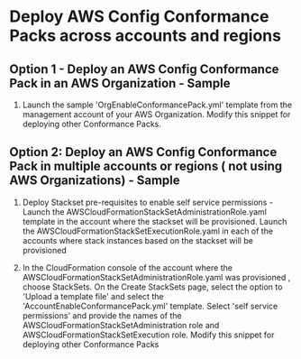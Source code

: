 <p align="center">
</p>

# Deploy AWS Config Conformance Packs across accounts and regions


## Option 1 - Deploy an AWS Config Conformance Pack in an AWS Organization - Sample

1. Launch the sample 'OrgEnableConformancePack.yml' template from the management account of your AWS Organization. Modify this snippet for deploying other Conformance Packs.


## Option 2: Deploy an AWS Config Conformance Pack in multiple accounts or regions ( not using AWS Organizations) - Sample

1. Deploy Stackset pre-requisites to enable self service permissions - Launch the AWSCloudFormationStackSetAdministrationRole.yaml template in the account where the stackset will be provisioned. Launch the AWSCloudFormationStackSetExecutionRole.yaml in each of the accounts where stack instances based on the stackset will be provisioned

2. In the CloudFormation console of the account where the AWSCloudFormationStackSetAdministrationRole.yaml was provisioned , choose StackSets. On the Create StackSets page, select the option to 'Upload a template file' and select the 'AccountEnableConformancePack.yml' template. Select 'self service permissions' and provide the names of the AWSCloudFormationStackSetAdministration role and  AWSCloudFormationStackSetExecution role. Modify this snippet for deploying other Conformance Packs